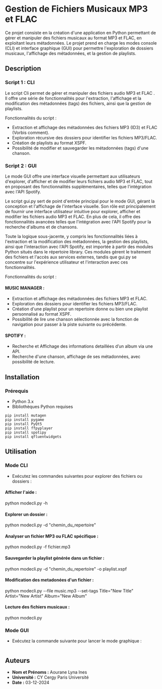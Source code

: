 # Gestion de Fichiers Musicaux MP3 et FLAC

Ce projet consiste en la création d'une application en Python permettant de gérer et manipuler des fichiers musicaux au format MP3 et FLAC, en exploitant leurs métadonnées. Le projet prend en charge les modes console (CLI) et interface graphique (GUI) pour permettre l'exploration de dossiers musicaux, l'affichage des métadonnées, et la gestion de playlists.

## Description

### Script 1 : CLI

Le script Cli permet de gérer et manipuler des fichiers audio MP3 et FLAC . Il offre une série de fonctionnalités pour l'extraction, l'affichage et la modification des métadonnées (tags) des fichiers, ainsi que la gestion de playlists.

Fonctionnalités du script :
- Extraction et affichage des métadonnées des fichiers MP3 (ID3) et FLAC (Vorbis comment).
- Exploration récursive des dossiers pour identifier les fichiers MP3/FLAC.
- Création de playlists au format XSPF.
- Possibilité de modifier et sauvegarder les métadonnées (tags) d'une chanson.

### Script 2 : GUI

Le mode GUI offre une interface visuelle permettant aux utilisateurs d'explorer, d'afficher et de modifier leurs fichiers audio MP3 et FLAC, tout en proposant des fonctionnalités supplémentaires, telles que l'intégration avec l'API Spotify.

Le script gui.py sert de point d'entrée principal pour le mode GUI, gérant la conception et l'affichage de l'interface visuelle. Son rôle est principalement de fournir une interface utilisateur intuitive pour explorer, afficher et modifier les fichiers audio MP3 et FLAC. En plus de cela, il offre des fonctionnalités avancées telles que l'intégration avec l'API Spotify pour la recherche d'albums et de chansons.

Toute la logique sous-jacente, y compris les fonctionnalités liées à l'extraction et la modification des métadonnées, la gestion des playlists, ainsi que l'interaction avec l'API Spotify, est importée à partir des modules Python situés dans le répertoire library. Ces modules gèrent le traitement des fichiers et l'accès aux services externes, tandis que gui.py se concentre sur l'expérience utilisateur et l'interaction avec ces fonctionnalités.

Fonctionnalités du script :
 
#### MUSIC MANAGER : 
- Extraction et affichage des métadonnées des fichiers MP3 et FLAC.
- Exploration des dossiers pour identifier les fichiers MP3/FLAC.
- Création d'une playlist pour un repertoire donne ou bien une playlist personnalisé au format XSPF.
- Possibilité de lire une chanson sélectionnée avec la fonction de navigation pour passer à la piste suivante ou précédente.

#### SPOTIFY :
- Recherche et Affichage des informations detaillées d’un album via une API.
- Recherche d'une chanson, affichage de ses métadonnées, avec possibilité de lecture.


## Installation

### Prérequis

- Python 3.x
- Bibliothèques Python requises 

```
pip install mutagen
pip install pygame
pip install PyQt5
pip install ffpyplayer
pip install spotipy
pip install qfluentwidgets

```


## Utilisation

### Mode CLI 

- Exécutez les commandes suivantes pour explorer des fichiers ou dossiers :

#### Afficher l'aide :
python modecli.py -h

#### Explorer un dossier  :
python modecli.py -d "chemin_du_repertoire"

#### Analyser un fichier MP3 ou FLAC spécifique :
python modecli.py -f fichier.mp3

#### Sauvegarder la playlist générée dans un fichier :
python modecli.py -d "chemin_du_repertoire" -o playlist.xspf

#### Modification des metadonées d'un fichier :
python modecli.py --file music.mp3 --set-tags Title="New Title" Artist="New Artist" Album="New Album"        

####  Lecture des fichiers musicaux  :
python modecli.py 


### Mode GUI

- Exécutez la commande suivante pour lancer le mode graphique :

```python gui.py
```



## Auteurs
- **Nom et Prénoms :** 
  Aourane Lyna Ines
- **Université :** CY Cergy Paris Université
- **Date :** 03-12-2024
